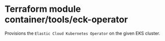 # Terraform module container/tools/eck-operator

Provisions the `Elastic Cloud Kubernetes Operator` on the given EKS cluster.
